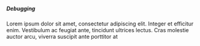 ##### **Debugging**
Lorem ipsum dolor sit amet, consectetur adipiscing elit. Integer et efficitur enim. Vestibulum ac feugiat ante, tincidunt ultrices lectus. Cras molestie auctor arcu, viverra suscipit ante porttitor at